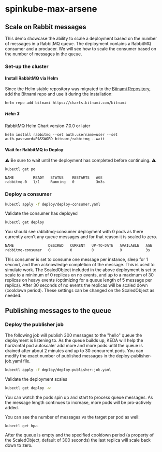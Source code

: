 # spinkube-max-arsene



## Scale on Rabbit messages

This demo showcase the ability to scale a deployment based on the number of messages in a RabbitMQ queue. 
The deployment contains a RabbitMQ consumer and a producer. We will see how to scale the consumer based on the number of messages in the queue.

### Set-up the cluster

#### Install RabbitMQ via Helm

Since the Helm stable repository was migrated to the [Bitnami Repository](https://github.com/helm/charts/tree/master/stable/rabbitmq), add the Bitnami repo and use it during the installation:

```cli
helm repo add bitnami https://charts.bitnami.com/bitnami
```

##### Helm 3

RabbitMQ Helm Chart version 7.0.0 or later

```cli
helm install rabbitmq --set auth.username=user --set auth.password=PASSWORD bitnami/rabbitmq --wait
```

#### Wait for RabbitMQ to Deploy

⚠️ Be sure to wait until the deployment has completed before continuing. ⚠️

```cli
kubectl get po

NAME         READY   STATUS    RESTARTS   AGE
rabbitmq-0   1/1     Running   0          3m3s
```

### Deploy a consumer

```bash
kubectl apply -f deploy/deploy-consumer.yaml
```

Validate the consumer has deployed

```bash
kubectl get deploy
```

You should see rabbitmq-consumer deployment with 0 pods as there currently aren't any queue messages and for that reason it is scaled to zero.

```bash
NAME                DESIRED   CURRENT   UP-TO-DATE   AVAILABLE   AGE
rabbitmq-consumer   0         0         0            0           3s
```

This consumer is set to consume one message per instance, sleep for 1 second, and then acknowledge completion of the message. This is used to simulate work. The ScaledObject included in the above deployment is set to scale to a minimum of 0 replicas on no events, and up to a maximum of 30 replicas on heavy events (optimizing for a queue length of 5 message per replica). After 30 seconds of no events the replicas will be scaled down (cooldown period). These settings can be changed on the ScaledObject as needed.

## Publishing messages to the queue

### Deploy the publisher job

The following job will publish 300 messages to the "hello" queue the deployment is listening to. As the queue builds up, KEDA will help the horizontal pod autoscaler add more and more pods until the queue is drained after about 2 minutes and up to 30 concurrent pods. You can modify the exact number of published messages in the deploy-publisher-job.yaml file.

```bash
kubectl apply -f deploy/deploy-publisher-job.yaml
```

Validate the deployment scales

```bash
kubectl get deploy -w
```

You can watch the pods spin up and start to process queue messages. As the message length continues to increase, more pods will be pro-actively added.

You can see the number of messages vs the target per pod as well:

```bash
kubectl get hpa
```

After the queue is empty and the specified cooldown period (a property of the ScaledObject, default of 300 seconds) the last replica will scale back down to zero.